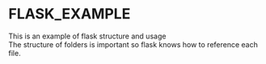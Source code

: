 # FLASK_EXAMPLE
This is an example of flask structure and usage\
The structure of folders is important so flask knows how to reference each file.
